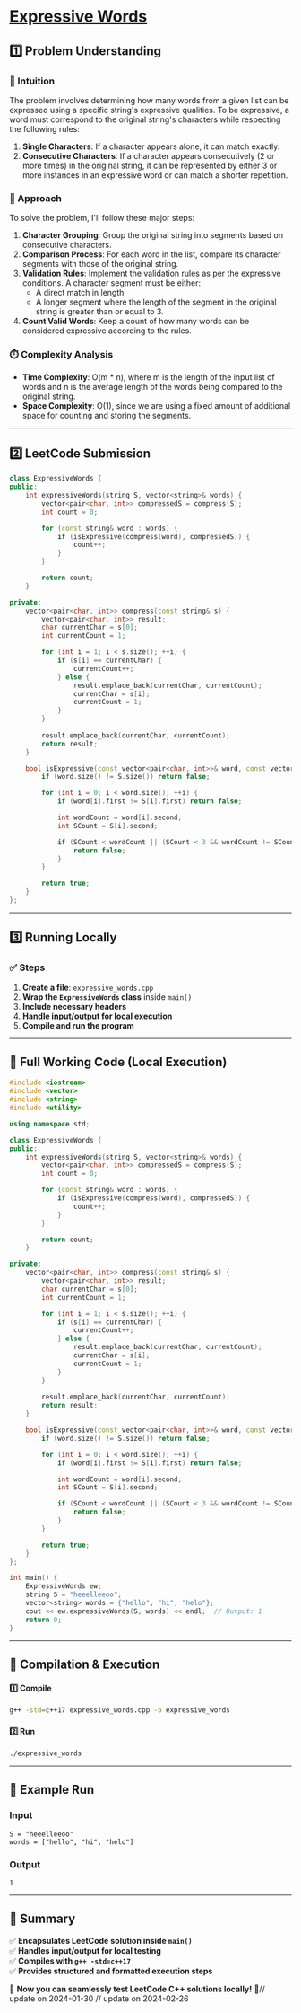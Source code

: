 # **[Expressive Words](https://leetcode.com/problems/expressive-words/description/)**  

## **1️⃣ Problem Understanding**  
### **📌 Intuition**  
The problem involves determining how many words from a given list can be expressed using a specific string's expressive qualities. To be expressive, a word must correspond to the original string's characters while respecting the following rules:  
1. **Single Characters**: If a character appears alone, it can match exactly.
2. **Consecutive Characters**: If a character appears consecutively (2 or more times) in the original string, it can be represented by either 3 or more instances in an expressive word or can match a shorter repetition.

### **🚀 Approach**  
To solve the problem, I'll follow these major steps:  
1. **Character Grouping**: Group the original string into segments based on consecutive characters.
2. **Comparison Process**: For each word in the list, compare its character segments with those of the original string.
3. **Validation Rules**: Implement the validation rules as per the expressive conditions. A character segment must be either:
   - A direct match in length
   - A longer segment where the length of the segment in the original string is greater than or equal to 3.
4. **Count Valid Words**: Keep a count of how many words can be considered expressive according to the rules.

### **⏱️ Complexity Analysis**  
- **Time Complexity**: O(m * n), where m is the length of the input list of words and n is the average length of the words being compared to the original string.
- **Space Complexity**: O(1), since we are using a fixed amount of additional space for counting and storing the segments.

---  

## **2️⃣ LeetCode Submission**  
```cpp
class ExpressiveWords {
public:
    int expressiveWords(string S, vector<string>& words) {
        vector<pair<char, int>> compressedS = compress(S);
        int count = 0;

        for (const string& word : words) {
            if (isExpressive(compress(word), compressedS)) {
                count++;
            }
        }

        return count;
    }

private:
    vector<pair<char, int>> compress(const string& s) {
        vector<pair<char, int>> result;
        char currentChar = s[0];
        int currentCount = 1;

        for (int i = 1; i < s.size(); ++i) {
            if (s[i] == currentChar) {
                currentCount++;
            } else {
                result.emplace_back(currentChar, currentCount);
                currentChar = s[i];
                currentCount = 1;
            }
        }
        
        result.emplace_back(currentChar, currentCount);
        return result;
    }

    bool isExpressive(const vector<pair<char, int>>& word, const vector<pair<char, int>>& S) {
        if (word.size() != S.size()) return false;

        for (int i = 0; i < word.size(); ++i) {
            if (word[i].first != S[i].first) return false; 

            int wordCount = word[i].second;
            int SCount = S[i].second;

            if (SCount < wordCount || (SCount < 3 && wordCount != SCount)) {
                return false;
            }
        }

        return true;
    }
};
```  

---  

## **3️⃣ Running Locally**  
### **✅ Steps**  
1. **Create a file**: `expressive_words.cpp`  
2. **Wrap the `ExpressiveWords` class** inside `main()`  
3. **Include necessary headers**  
4. **Handle input/output for local execution**  
5. **Compile and run the program**  

---  

## **📝 Full Working Code (Local Execution)**  
```cpp
#include <iostream>
#include <vector>
#include <string>
#include <utility>

using namespace std;

class ExpressiveWords {
public:
    int expressiveWords(string S, vector<string>& words) {
        vector<pair<char, int>> compressedS = compress(S);
        int count = 0;

        for (const string& word : words) {
            if (isExpressive(compress(word), compressedS)) {
                count++;
            }
        }

        return count;
    }

private:
    vector<pair<char, int>> compress(const string& s) {
        vector<pair<char, int>> result;
        char currentChar = s[0];
        int currentCount = 1;

        for (int i = 1; i < s.size(); ++i) {
            if (s[i] == currentChar) {
                currentCount++;
            } else {
                result.emplace_back(currentChar, currentCount);
                currentChar = s[i];
                currentCount = 1;
            }
        }
        
        result.emplace_back(currentChar, currentCount);
        return result;
    }

    bool isExpressive(const vector<pair<char, int>>& word, const vector<pair<char, int>>& S) {
        if (word.size() != S.size()) return false;

        for (int i = 0; i < word.size(); ++i) {
            if (word[i].first != S[i].first) return false; 

            int wordCount = word[i].second;
            int SCount = S[i].second;

            if (SCount < wordCount || (SCount < 3 && wordCount != SCount)) {
                return false;
            }
        }

        return true;
    }
};

int main() {
    ExpressiveWords ew;
    string S = "heeelleeoo";
    vector<string> words = {"hello", "hi", "helo"};
    cout << ew.expressiveWords(S, words) << endl;  // Output: 1
    return 0;
}
```  

---  

## **🔧 Compilation & Execution**  
#### **1️⃣ Compile**  
```bash
g++ -std=c++17 expressive_words.cpp -o expressive_words
```  

#### **2️⃣ Run**  
```bash
./expressive_words
```  

---  

## **🎯 Example Run**  
### **Input**  
```
S = "heeelleeoo"
words = ["hello", "hi", "helo"]
```  
### **Output**  
```
1
```  

---  

## **📌 Summary**  
✅ **Encapsulates LeetCode solution inside `main()`**  
✅ **Handles input/output for local testing**  
✅ **Compiles with `g++ -std=c++17`**  
✅ **Provides structured and formatted execution steps**  

🚀 **Now you can seamlessly test LeetCode C++ solutions locally!** 🚀// update on 2024-01-30
// update on 2024-02-26
